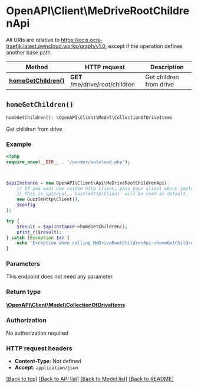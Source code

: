 # OpenAPI\Client\MeDriveRootChildrenApi

All URIs are relative to https://ocis.ocis-traefik.latest.owncloud.works/graph/v1.0, except if the operation defines another base path.

| Method | HTTP request | Description |
| ------------- | ------------- | ------------- |
| [**homeGetChildren()**](MeDriveRootChildrenApi.md#homeGetChildren) | **GET** /me/drive/root/children | Get children from drive |


## `homeGetChildren()`

```php
homeGetChildren(): \OpenAPI\Client\Model\CollectionOfDriveItems
```

Get children from drive

### Example

```php
<?php
require_once(__DIR__ . '/vendor/autoload.php');



$apiInstance = new OpenAPI\Client\Api\MeDriveRootChildrenApi(
    // If you want use custom http client, pass your client which implements `GuzzleHttp\ClientInterface`.
    // This is optional, `GuzzleHttp\Client` will be used as default.
    new GuzzleHttp\Client(),
    $config
);

try {
    $result = $apiInstance->homeGetChildren();
    print_r($result);
} catch (Exception $e) {
    echo 'Exception when calling MeDriveRootChildrenApi->homeGetChildren: ', $e->getMessage(), PHP_EOL;
}
```

### Parameters

This endpoint does not need any parameter.

### Return type

[**\OpenAPI\Client\Model\CollectionOfDriveItems**](../Model/CollectionOfDriveItems.md)

### Authorization

No authorization required

### HTTP request headers

- **Content-Type**: Not defined
- **Accept**: `application/json`

[[Back to top]](#) [[Back to API list]](../../README.md#endpoints)
[[Back to Model list]](../../README.md#models)
[[Back to README]](../../README.md)

